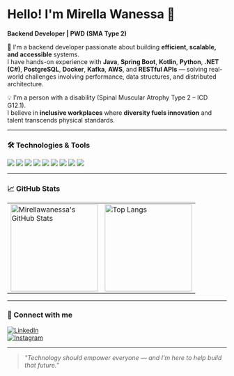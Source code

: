 # Hello! I'm Mirella Wanessa 🫰

**Backend Developer | PWD (SMA Type 2)**

💬 I'm a backend developer passionate about building **efficient, scalable, and accessible** systems.  
I have hands-on experience with **Java**, **Spring Boot**, **Kotlin**, **Python**, **.NET (C#)**, **PostgreSQL**, **Docker**, **Kafka**, **AWS**, and **RESTful APIs** — solving real-world challenges involving performance, data structures, and distributed architecture.

💡 I'm a person with a disability (Spinal Muscular Atrophy Type 2 – ICD G12.1).  
I believe in **inclusive workplaces** where **diversity fuels innovation** and talent transcends physical standards.

---

### 🛠️ Technologies & Tools

<p align="left">
  <img src="https://img.shields.io/badge/Java-ED8B00?style=for-the-badge&logo=java&logoColor=white"/>
  <img src="https://img.shields.io/badge/Kotlin-7F52FF?style=for-the-badge&logo=kotlin&logoColor=white"/>
  <img src="https://img.shields.io/badge/Spring_Boot-6DB33F?style=for-the-badge&logo=spring-boot&logoColor=white"/>
  <img src="https://img.shields.io/badge/PostgreSQL-4169E1?style=for-the-badge&logo=postgresql&logoColor=white"/>
  <img src="https://img.shields.io/badge/Kafka-231F20?style=for-the-badge&logo=apache-kafka&logoColor=white"/>
  <img src="https://img.shields.io/badge/Docker-2496ED?style=for-the-badge&logo=docker&logoColor=white"/>
  <img src="https://img.shields.io/badge/AWS-232F3E?style=for-the-badge&logo=amazon-aws&logoColor=white"/>
  <img src="https://img.shields.io/badge/CI/CD-007ACC?style=for-the-badge&logo=azure-pipelines&logoColor=white"/>
  <img src="https://img.shields.io/badge/Git-F05032?style=for-the-badge&logo=git&logoColor=white"/>
</p>

---

### 📈 GitHub Stats

<table align="center">
  <tr>
    <td>
      <img alt="Mirellawanessa's GitHub Stats" height="200" src="https://github-readme-stats.vercel.app/api?username=Mirellawanessa&show_icons=true&theme=tokyonight&include_all_commits=true&locale=en" />
    </td>
    <td>
      <img alt="Top Langs" height="200" src="https://github-readme-stats.vercel.app/api/top-langs/?username=Mirellawanessa&theme=tokyonight&layout=compact&custom_title=Technologies&langs_count=9" />
    </td>
  </tr>
</table>

---

### 🤝 Connect with me

[![LinkedIn](https://img.shields.io/badge/in/mirellawanessa-fff?style=flat&logo=linkedin&logoColor=FFFFFF&labelColor=8b7bdf)](https://www.linkedin.com/in/mirellawanessa/)  
[![Instagram](https://img.shields.io/badge/@myfilearchive-fff?style=flat&logo=instagram&logoColor=FFFFFF&labelColor=8b7bdf)](https://www.instagram.com/myfilearchive)

---

> _"Technology should empower everyone — and I’m here to help build that future."_
